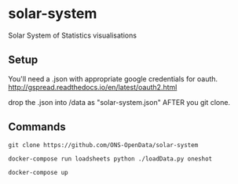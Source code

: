 # solar-system
Solar System of Statistics visualisations

## Setup

You'll need a .json with appropriate google credentials for oauth.
http://gspread.readthedocs.io/en/latest/oauth2.html

drop the .json into /data as "solar-system.json" AFTER you git clone.

## Commands

```git clone https://github.com/ONS-OpenData/solar-system```

```docker-compose run loadsheets python ./loadData.py oneshot```

```docker-compose up```
